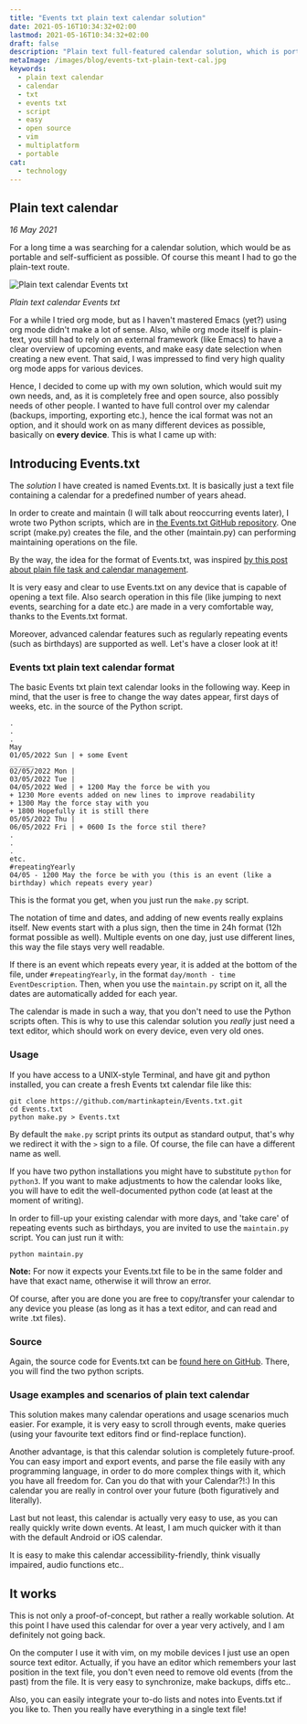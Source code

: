 ```yaml
---
title: "Events txt plain text calendar solution"
date: 2021-05-16T10:34:32+02:00
lastmod: 2021-05-16T10:34:32+02:00
draft: false
description: "Plain text full-featured calendar solution, which is portable and works on all platforms. Events txt allows for easy import and exporting and is completely open source. It is very easy to use and I use it all the time."
metaImage: /images/blog/events-txt-plain-text-cal.jpg
keywords:
  - plain text calendar
  - calendar
  - txt
  - events txt
  - script
  - easy
  - open source
  - vim
  - multiplatform
  - portable
cat:
  - technology
---
```


## Plain text calendar 

*16 May 2021*

For a long time a was searching for a calendar solution, which would be as portable and self-sufficient as possible.
Of course this meant I had to go the plain-text route.

![Plain text calendar Events txt](/images/blog/events-txt-plain-text-cal.jpg)

*Plain text calendar Events txt*

For a while I tried org mode, but as I haven't mastered Emacs (yet?) using org mode didn't make a lot of sense.
Also, while org mode itself is plain-text, you still had to rely on an external framework (like Emacs) to have a clear overview of upcoming events, and make easy date selection when creating a new event.
That said, I was impressed to find very high quality org mode apps for various devices.

Hence, I decided to come up with my own solution, which would suit my own needs, and, as it is completely free and open source, also possibly needs of other people.
I wanted to have full control over my calendar (backups, importing, exporting etc.), hence the ical format was not an option, and it should work on as many different devices as possible, basically on **every device**.
This is what I came up with:

## Introducing Events.txt

The *solution* I have created is named Events.txt.
It is basically just a text file containing a calendar for a predefined number of years ahead.

In order to create and maintain (I will talk about reoccurring events later), I wrote two Python scripts, which are in [the Events.txt GitHub repository](https://github.com/martinkaptein/events.txt).
One script (make.py) creates the file, and the other (maintain.py) can performing maintaining operations on the file.

By the way, the idea for the format of Events.txt, was inspired [by this post about plain file task and calendar management](https://danlucraft.com/blog/2008/04/plain-text-organizer/).

It is very easy and clear to use Events.txt on any device that is capable of opening a text file.
Also search operation in this file (like jumping to next events, searching for a date etc.) are made in a very comfortable way, thanks to the Events.txt format.

Moreover, advanced calendar features such as regularly repeating events (such as birthdays) are supported as well.
Let's have a closer look at it!

### Events txt plain text calendar format

The basic Events txt plain text calendar looks in the following way.
Keep in mind, that the user is free to change the way dates appear, first days of weeks, etc. in the source of the Python script.

```
.
.
.
May
01/05/2022 Sun | + some Event
______
02/05/2022 Mon |
03/05/2022 Tue |
04/05/2022 Wed | + 1200 May the force be with you
+ 1230 More events added on new lines to improve readability
+ 1300 May the force stay with you
+ 1800 Hopefully it is still there
05/05/2022 Thu |
06/05/2022 Fri | + 0600 Is the force stil there?
.
.
.
etc.
#repeatingYearly
04/05 - 1200 May the force be with you (this is an event (like a birthday) which repeats every year)
```

This is the format you get, when you just run the `make.py` script.

The notation of time and dates, and adding of new events really explains itself.
New events start with a plus sign, then the time in 24h format (12h format possible as well).
Multiple events on one day, just use different lines, this way the file stays very well readable.

If there is an event which repeats every year, it is added at the bottom of the file, under `#repeatingYearly`, in the format `day/month - time EventDescription`.
Then, when you use the `maintain.py` script on it, all the dates are automatically added for each year.

The calendar is made in such a way, that you don't need to use the Python scripts often.
This is why to use this calendar solution you *really* just need a text editor, which should work on every device, even very old ones.

### Usage

If you have access to a UNIX-style Terminal, and have git and python installed, you can create a fresh Events txt calendar file like this:

```
git clone https://github.com/martinkaptein/Events.txt.git
cd Events.txt
python make.py > Events.txt
```

By default the `make.py` script prints its output as standard output, that's why we redirect it with the `>` sign to a file.
Of course, the file can have a different name as well.

If you have two python installations you might have to substitute `python` for `python3`.
If you want to make adjustments to how the calendar looks like, you will have to edit the well-documented python code (at least at the moment of writing).

In order to fill-up your existing calendar with more days, and 'take care' of repeating events such as birthdays, you are invited to use the `maintain.py` script.
You can just run it with:

```
python maintain.py
```

**Note:** For now it expects your Events.txt file to be in the same folder and have that exact name, otherwise it will throw an error.

Of course, after you are done you are free to copy/transfer your calendar to any device you please (as long as it has a text editor, and can read and write .txt files).

### Source

Again, the source code for Events.txt can be [found here on GitHub](https://github.com/martinkaptein/events.txt).
There, you will find the two python scripts.

### Usage examples and scenarios of plain text calendar

This solution makes many calendar operations and usage scenarios much easier.
For example, it is very easy to scroll through events, make queries (using your favourite text editors find or find-replace function).

Another advantage, is that this calendar solution is completely future-proof.
You can easy import and export events, and parse the file easily with any programming language, in order to do more complex things with it, which you have all freedom for.
Can you do that with your Calendar?!:)
In this calendar you are really in control over your future (both figuratively and literally).

Last but not least, this calendar is actually very easy to use, as you can really quickly write down events.
At least, I am much quicker with it than with the default Android or iOS calendar.

It is easy to make this calendar accessibility-friendly, think visually impaired, audio functions etc..

## It works

This is not only a proof-of-concept, but rather a really workable solution.
At this point I have used this calendar for over a year very actively, and I am definitely not going back.

On the computer I use it with vim, on my mobile devices I just use an open source text editor.
Actually, if you have an editor which remembers your last position in the text file, you don't even need to remove old events (from the past) from the file.
It is very easy to synchronize, make backups, diffs etc..

Also, you can easily integrate your to-do lists and notes into Events.txt if you like to.
Then you really have everything in a single text file!
